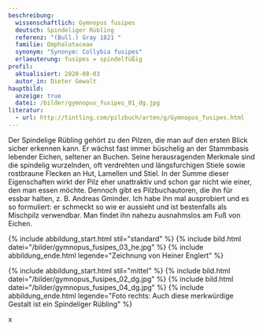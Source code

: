```yaml
---
beschreibung:
  wissenschaftlich: Gymnopus fusipes
  deutsch: Spindeliger Rübling
  referenz: "(Bull.) Gray 1821 "
  familie: Omphalotaceae
  synonym: "Synonym: Collybia fusipes"
  erlaeuterung: fusipes = spindelfüßig
profil:
  aktualisiert: 2020-08-03
  autor_in: Dieter Gewalt
hauptbild:
  anzeige: true
  datei: /bilder/gymnopus_fusipes_01_dg.jpg
literatur:
  - url: http://tintling.com/pilzbuch/arten/g/Gymnopus_fusipes.html
---
```

Der Spindelige Rübling gehört zu den Pilzen, die man auf den ersten Blick sicher erkennen kann. Er wächst fast immer büschelig an der Stammbasis lebender Eichen, seltener an Buchen. Seine herausragenden Merkmale sind die spindelig wurzelnden, oft verdrehten und längsfurchigen Stiele sowie rostbraune Flecken an Hut, Lamellen und Stiel. In der Summe dieser Eigenschaften wirkt der Pilz eher unattraktiv und schon gar nicht wie einer, den man essen möchte. Dennoch gibt es Pilzbuchautoren, die ihn für essbar halten, z. B. Andreas Gminder. Ich habe ihn mal ausprobiert und es so formuliert: er schmeckt so wie er aussieht und ist bestenfalls als Mischpilz verwendbar. Man findet ihn nahezu ausnahmslos am Fuß von Eichen.

{% include abbildung_start.html stil="standard" %}
{% include bild.html datei="/bilder/gymnopus_fusipes_03_he.jpg" %}
{% include abbildung_ende.html legende="Zeichnung von Heiner Englert" %}

{% include abbildung_start.html stil="mittel" %}
{% include bild.html datei="/bilder/gymnopus_fusipes_02_dg.jpg" %}
{% include bild.html datei="/bilder/gymnopus_fusipes_04_dg.jpg" %}
{% include abbildung_ende.html legende="Foto rechts: Auch diese merkwürdige Gestalt ist ein Spindeliger Rübling" %}

x